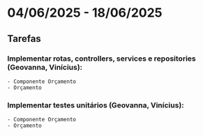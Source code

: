 # 04/06/2025 - 18/06/2025

## Tarefas

### Implementar rotas, controllers, services e repositories (Geovanna, Vinícius):
    - Componente Orçamento
    - Orçamento

### Implementar testes unitários (Geovanna, Vinícius):
    - Componente Orçamento
    - Orçamento